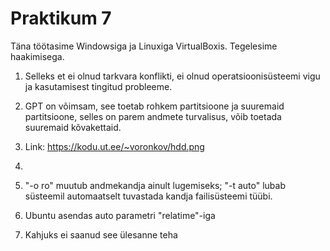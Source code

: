 # Praktikum 7

Täna töötasime Windowsiga ja Linuxiga VirtualBoxis. Tegelesime haakimisega.

1. Selleks et ei olnud tarkvara konflikti, ei olnud operatsioonisüsteemi vigu ja kasutamisest tingitud probleeme.

2. GPT on võimsam, see toetab rohkem partitsioone ja suuremaid partitsioone, selles on parem andmete turvalisus, võib toetada suuremaid kõvakettaid.

3. Link: https://kodu.ut.ee/~voronkov/hdd.png

4.

5. "-o ro" muutub andmekandja ainult lugemiseks; "-t auto" lubab süsteemil automaatselt tuvastada kandja failisüsteemi tüübi.

6. Ubuntu asendas auto parametri "relatime"-iga

7. Kahjuks ei saanud see ülesanne teha
